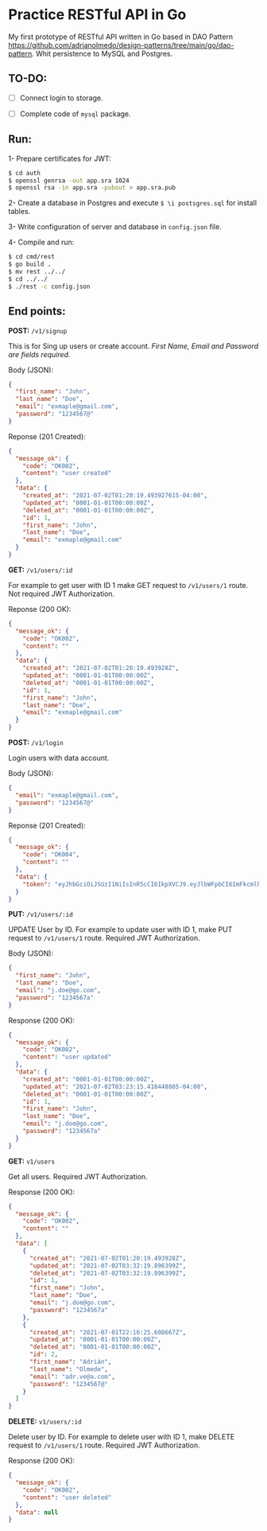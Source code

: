 
# Practice RESTful API in Go

My first prototype of RESTful API written in Go based in DAO Pattern https://github.com/adrianolmedo/design-patterns/tree/main/go/dao-pattern. Whit persistence to MySQL and Postgres.

## TO-DO:

- [ ] Connect login to storage.

- [ ] Complete code of `mysql` package.

## Run:

1- Prepare certificates for JWT:

```bash
$ cd auth
$ openssl genrsa -out app.sra 1024
$ openssl rsa -in app.sra -pubout > app.sra.pub
```

2- Create a database in Postgres and execute `$ \i postsgres.sql` for install tables.

3- Write configuration of server and database in `config.json` file.

4- Compile and run:

```bash
$ cd cmd/rest
$ go build .
$ mv rest ../../
$ cd ../../
$ ./rest -c config.json
```

## End points:

**POST:** `/v1/signup`

This is for Sing up users or create account. *First Name, Email and Password are fields required.*

Body (JSON):

```json
{
  "first_name": "John",
  "last_name": "Doe",
  "email": "exmaple@gmail.com",
  "password": "1234567@"
}
```

Reponse (201 Created):

```json
{
  "message_ok": {
    "code": "OK002",
    "content": "user created"
  },
  "data": {
    "created_at": "2021-07-02T01:20:19.493927615-04:00",
    "updated_at": "0001-01-01T00:00:00Z",
    "deleted_at": "0001-01-01T00:00:00Z",
    "id": 1,
    "first_name": "John",
    "last_name": "Doe",
    "email": "exmaple@gmail.com"
  }
}
```

**GET:** `/v1/users/:id`

For example to get user with ID 1 make GET request to `/v1/users/1` route. Not required JWT Authorization.

Reponse (200 OK):

```json
{
  "message_ok": {
    "code": "OK002",
    "content": ""
  },
  "data": {
    "created_at": "2021-07-02T01:20:19.493928Z",
    "updated_at": "0001-01-01T00:00:00Z",
    "deleted_at": "0001-01-01T00:00:00Z",
    "id": 1,
    "first_name": "John",
    "last_name": "Doe",
    "email": "exmaple@gmail.com"
  }
}
```

**POST:** `/v1/login`

Login users with data account.

Body (JSON):

```json
{
  "email": "exmaple@gmail.com",
  "password": "1234567@"
}
```

Reponse (201 Created):

```json
{
  "message_ok": {
    "code": "OK004",
    "content": ""
  },
  "data": {
    "token": "eyJhbGciOiJSUzI1NiIsInR5cCI6IkpXVCJ9.eyJlbWFpbCI6ImFkcmlhbm9sbWVkb0BnbWFpbC5jb20iLCJleHAiOjE2MjUxOTUxNTQsImlzcyI6ImFkcmlhbm9sbWVkbyJ9.n-t_X3pQVHa1sz10QqNjQMH6VCtmx9RmBy6J9sjVvbl74cCtFIxFDN9r6M9j4ZjOC_HAvWNdC_mOzOhk0Idrui_18Rqp_D6BqWmthaXAZPIi8qpQ6nAPecm-jQDSxfZj0s9jl0Q32u3oWA0NnDuO3oGoJPQCYWQ_nX3qk4CTFHQ"
  }
}
```

**PUT:** `/v1/users/:id`

UPDATE User by ID. For example to update user with ID 1, make PUT request to `/v1/users/1` route. Required JWT Authorization.

Body (JSON):

```json
{
  "first_name": "John",
  "last_name": "Doe",
  "email": "j.doe@go.com",
  "password": "1234567a"
}
```

Response (200 OK):

```json
{
  "message_ok": {
    "code": "OK002",
    "content": "user updated"
  },
  "data": {
    "created_at": "0001-01-01T00:00:00Z",
    "updated_at": "2021-07-02T03:23:15.418448805-04:00",
    "deleted_at": "0001-01-01T00:00:00Z",
    "id": 1,
    "first_name": "John",
    "last_name": "Doe",
    "email": "j.doe@go.com",
    "password": "1234567a"
  }
}
```

**GET:** `v1/users`

Get all users. Required JWT Authorization.

Response (200 OK):

```json
{
  "message_ok": {
    "code": "OK002",
    "content": ""
  },
  "data": [
    {
      "created_at": "2021-07-02T01:20:19.493928Z",
      "updated_at": "2021-07-02T03:32:19.896399Z",
      "deleted_at": "2021-07-02T03:32:19.896399Z",
      "id": 1,
      "first_name": "John",
      "last_name": "Doe",
      "email": "j.doe@go.com",
      "password": "1234567a"
    },
    {
      "created_at": "2021-07-01T22:16:25.608667Z",
      "updated_at": "0001-01-01T00:00:00Z",
      "deleted_at": "0001-01-01T00:00:00Z",
      "id": 2,
      "first_name": "Adrián",
      "last_name": "Olmedo",
      "email": "adr.ve@a.com",
      "password": "1234567@"
    }
  ]
}
```

**DELETE:** `v1/users/:id`

Delete user by ID. For example to delete user with ID 1, make DELETE request to `/v1/users/1` route. Required JWT Authorization.

Response (200 OK):

```json
{
  "message_ok": {
    "code": "OK002",
    "content": "user deleted"
  },
  "data": null
}
```
